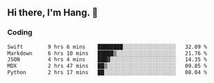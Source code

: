 ## Hi there, I'm Hang. 👋

### Coding

<!--START_SECTION:waka-->

```txt
Swift        9 hrs 6 mins    ████████░░░░░░░░░░░░░░░░░   32.09 %
Markdown     6 hrs 10 mins   █████▒░░░░░░░░░░░░░░░░░░░   21.76 %
JSON         4 hrs 4 mins    ███▓░░░░░░░░░░░░░░░░░░░░░   14.35 %
MDX          2 hrs 47 mins   ██▒░░░░░░░░░░░░░░░░░░░░░░   09.85 %
Python       2 hrs 17 mins   ██░░░░░░░░░░░░░░░░░░░░░░░   08.04 %
```

<!--END_SECTION:waka-->
